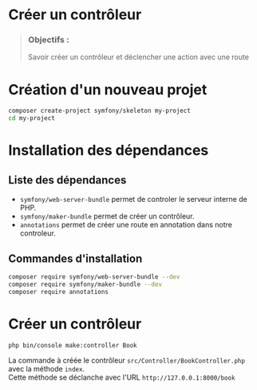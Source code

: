 # Créer un contrôleur
> ### Objectifs :
> Savoir créer un contrôleur et déclencher une action avec une route


# Création d'un nouveau projet

```bash
composer create-project symfony/skeleton my-project
cd my-project
```


# Installation des dépendances

## Liste des dépendances

- `symfony/web-server-bundle` permet de controler le serveur interne de PHP.
- `symfony/maker-bundle` permet de créer un contrôleur.
- `annotations` permet de créer une route en annotation dans notre controleur.


## Commandes d'installation

```bash
composer require symfony/web-server-bundle --dev
composer require symfony/maker-bundle --dev
composer require annotations
```


# Créer un contrôleur

```bash
php bin/console make:controller Book
```

La commande à créée le contrôleur `src/Controller/BookController.php` avec la méthode `index`.  
Cette méthode se déclanche avec l'URL `http://127.0.0.1:8000/book`